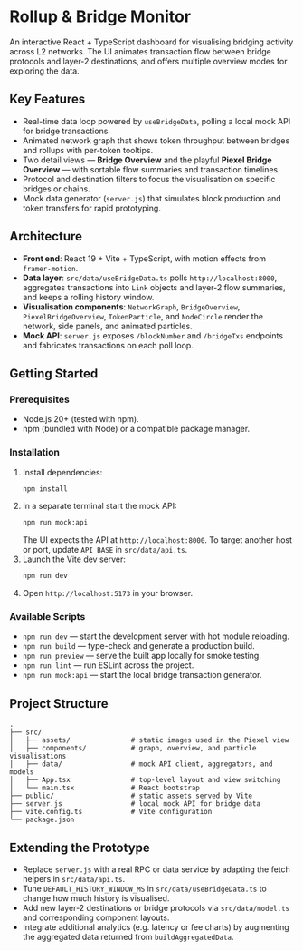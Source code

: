 # Rollup & Bridge Monitor

An interactive React + TypeScript dashboard for visualising bridging activity across L2 networks. The UI animates transaction flow between bridge protocols and layer-2 destinations, and offers multiple overview modes for exploring the data.

## Key Features

- Real-time data loop powered by `useBridgeData`, polling a local mock API for bridge transactions.
- Animated network graph that shows token throughput between bridges and rollups with per-token tooltips.
- Two detail views — **Bridge Overview** and the playful **Piexel Bridge Overview** — with sortable flow summaries and transaction timelines.
- Protocol and destination filters to focus the visualisation on specific bridges or chains.
- Mock data generator (`server.js`) that simulates block production and token transfers for rapid prototyping.

## Architecture

- **Front end**: React 19 + Vite + TypeScript, with motion effects from `framer-motion`.
- **Data layer**: `src/data/useBridgeData.ts` polls `http://localhost:8000`, aggregates transactions into `Link` objects and layer-2 flow summaries, and keeps a rolling history window.
- **Visualisation components**: `NetworkGraph`, `BridgeOverview`, `PiexelBridgeOverview`, `TokenParticle`, and `NodeCircle` render the network, side panels, and animated particles.
- **Mock API**: `server.js` exposes `/blockNumber` and `/bridgeTxs` endpoints and fabricates transactions on each poll loop.

## Getting Started

### Prerequisites

- Node.js 20+ (tested with npm).
- npm (bundled with Node) or a compatible package manager.

### Installation

1. Install dependencies:
   ```bash
   npm install
   ```
2. In a separate terminal start the mock API:
   ```bash
   npm run mock:api
   ```
   The UI expects the API at `http://localhost:8000`. To target another host or port, update `API_BASE` in `src/data/api.ts`.
3. Launch the Vite dev server:
   ```bash
   npm run dev
   ```
4. Open `http://localhost:5173` in your browser.

### Available Scripts

- `npm run dev` — start the development server with hot module reloading.
- `npm run build` — type-check and generate a production build.
- `npm run preview` — serve the built app locally for smoke testing.
- `npm run lint` — run ESLint across the project.
- `npm run mock:api` — start the local bridge transaction generator.

## Project Structure

```
.
├── src/
│   ├── assets/               # static images used in the Piexel view
│   ├── components/           # graph, overview, and particle visualisations
│   ├── data/                 # mock API client, aggregators, and models
│   ├── App.tsx               # top-level layout and view switching
│   └── main.tsx              # React bootstrap
├── public/                   # static assets served by Vite
├── server.js                 # local mock API for bridge data
├── vite.config.ts            # Vite configuration
└── package.json
```

## Extending the Prototype

- Replace `server.js` with a real RPC or data service by adapting the fetch helpers in `src/data/api.ts`.
- Tune `DEFAULT_HISTORY_WINDOW_MS` in `src/data/useBridgeData.ts` to change how much history is visualised.
- Add new layer-2 destinations or bridge protocols via `src/data/model.ts` and corresponding component layouts.
- Integrate additional analytics (e.g. latency or fee charts) by augmenting the aggregated data returned from `buildAggregatedData`.
